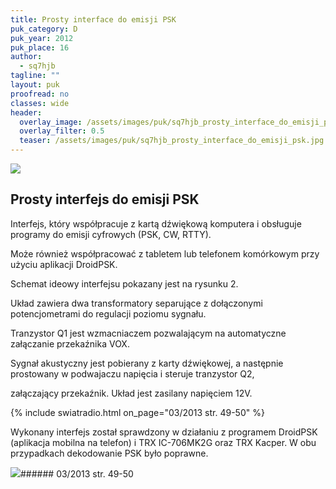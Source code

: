 ```yaml
---
title: Prosty interface do emisji PSK
puk_category: D
puk_year: 2012
puk_place: 16
author: 
  - sq7hjb
tagline: ""
layout: puk
proofread: no
classes: wide
header:
  overlay_image: /assets/images/puk/sq7hjb_prosty_interface_do_emisji_psk.jpg
  overlay_filter: 0.5
  teaser: /assets/images/puk/sq7hjb_prosty_interface_do_emisji_psk.jpg
---
```






 



![](assets/data/img/projects/2012-16-0.jpg) 



Prosty interfejs do emisji PSK
------------------------------





Interfejs, który współpracuje z kartą dźwiękową komputera i obsługuje programy do emisji cyfrowych (PSK, CW, RTTY).

Może również współpracować z tabletem lub telefonem komórkowym przy użyciu aplikacji DroidPSK.

 




Schemat ideowy interfejsu pokazany jest na rysunku 2.

 




 Układ zawiera dwa transformatory separujące z dołączonymi potencjometrami do regulacji poziomu sygnału.

 Tranzystor Q1 jest wzmacniaczem pozwalającym na automatyczne załączanie przekaźnika VOX.

 Sygnał akustyczny jest pobierany z karty dźwiękowej, a następnie prostowany w podwajaczu napięcia i steruje tranzystor Q2,

 załączający przekaźnik. Układ jest zasilany napięciem 12V.

 


{% include swiatradio.html on_page="03/2013 str. 49-50" %}

Wykonany interfejs został sprawdzony w działaniu z programem DroidPSK (aplikacja mobilna na telefon) i TRX IC-706MK2G oraz TRX Kacper. W obu przypadkach dekodowanie PSK było poprawne.







![](assets/img/logo/sr_logo_s.jpg)###### 03/2013 str. 49-50

 





 


